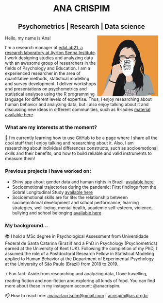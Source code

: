 
<h1 align="center"> ANA CRISPIM </h1>

<h2 align="center"> Psychometrics | Research | Data science </h2>

<img align="right" src="https://github.com/anacarlac/anacarlac/blob/main/Ana_coffee_quadrado.jpg" width="200">

Hello, my name is Ana! 

I'm a research manager at [eduLab21, a research laboratory at Ayrton Senna Institute](https://institutoayrtonsenna.org.br/). I work designing studies and analyzing data with an awesome group of researchers in the fields of Psychology and Education. I am a experienced researcher in the area of quantitative methods, statistical modelling and survey development. I deliver workshops and presentations on psychometrics and statistical analyses using the R programming language for different levels of expertise. Thus, I enjoy researching about human behavior and analyzing data, but I also enjoy talking about it and discussing new ideas in different communities, such as R-ladies [material available here](https://github.com/anacarlac/2023-Rotinas-em-R---R-ladies).

### What are my interests at the moment?
🌱 I’m currently learning how to use GitHub to be a page where I share all the cool stuff that I enjoy talking and researching about it. Also, I am researching about individual differences constructs, such as socioemotional skills and their benefits, and how to build reliable and valid instruments to measure them!

### Previous projects I have worked on:
+ Shiny app about gender data and human rights in Brazil: [available here](https://acrispim.shinyapps.io/appCMIG/)
+ Socioemotional trajectories during the pandemic: First findings from the Sobral Longitudinal Study [available here](https://institutoayrtonsenna.org.br/app/uploads/2024/01/Socioemotional_trajectories_during_the_pandemic_Instituto-Ayrton-Senna.pdf)
+ Socioemotional skills are for life: the relationship between socioemotional development and school performance, learning strategies, well-being, mental health, academic self-esteem, violence, bullying and school belonging [available here](https://institutoayrtonsenna.org.br/app/uploads/2024/01/Ebook_socioemotional_skills_are_for_life_Instituto-Ayrton-Senna.pdf)


### My background... 
📚 I hold a MSc degree in Psychological Assessment from Universidade Federal de Santa Catarina (Brazil) and a PhD in Psychology (Psychometrics) earned at the University of Kent (UK). Following the completion of my PhD, I assumed the role of a Postdoctoral Research Fellow in Statistical Modeling applied to Human Behavior at the Department of Experimental Psychology at the University of São Paulo (Brazil) from 2018 to 2019.

⚡ Fun fact: Aside from researching and analyzing data, I love travelling, reading fiction and non-fiction and exploring all kinds of food. You can find more about these in my instagram account: @anacrispim.

📫 How to reach me: anacarlacrispim@gmail.com | acrispim@ias.org.br



